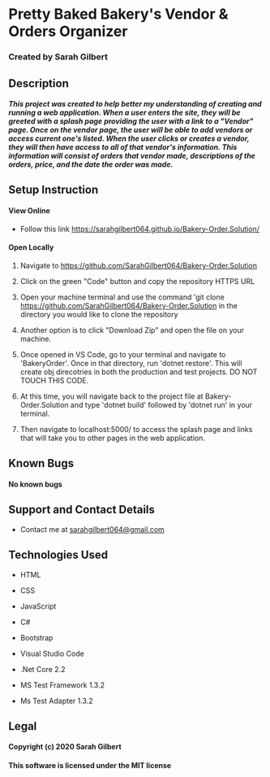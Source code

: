 

# Pretty Baked Bakery's Vendor & Orders Organizer

  

### Created by Sarah Gilbert

  

## Description

  

#####  This project was created to help better my understanding of creating and running a web application. When a user enters the site, they will be greeted with a splash page providing the user with a link to a "Vendor" page. Once on the vendor page, the user will be able to add vendors or access current one's listed. When the user clicks or creates a vendor, they will then have access to all of that vendor's information. This information will consist of orders that vendor made, descriptions of the orders, price, and the date the order was made.

  

## Setup Instruction

#### View Online

  

* Follow this link https://sarahgilbert064.github.io/Bakery-Order.Solution/

  

#### Open Locally
  

1. Navigate to https://github.com/SarahGilbert064/Bakery-Order.Solution
  

2. Click on the green "Code" button and copy the repository HTTPS URL
  

3. Open your machine terminal and use the command 'git clone https://github.com/SarahGilbert064/Bakery-Order.Solution in the directory you would like to clone the repository
  

4. Another option is to click "Download Zip" and open the file on your machine.

  
5.  Once opened in VS Code, go to your terminal and navigate to 'BakeryOrder'. Once in that directory, run 'dotnet restore'. This will create obj direcotries in both the production and test projects. DO NOT TOUCH THIS CODE.

    
6.  At this time, you will navigate back to the project file at Bakery-Order.Solution and type 'dotnet build' followed by 'dotnet run' in your terminal. 


7. Then navigate to localhost:5000/ to access the splash page and links that will take you to other pages in the web application.
  

## Known Bugs

#### No known bugs

  

## Support and Contact Details

* Contact me at sarahgilbert064@gmail.com

  

## Technologies Used

* HTML

* CSS

* JavaScript
 
* C#

* Bootstrap

* Visual Studio Code

* .Net Core 2.2

* MS Test Framework 1.3.2

* Ms Test Adapter 1.3.2
  

## Legal

#### Copyright (c) 2020 Sarah Gilbert

#### This software is licensed under the MIT license